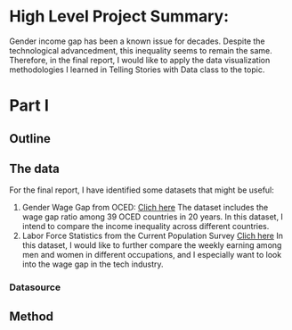 # High Level Project Summary:

Gender income gap has been a known issue for decades. Despite the technological advancedment, this inequality seems to remain the same. Therefore, in the final report, I would like to apply the data visualization methodologies I learned in Telling Stories with Data class to the topic. 

# Part I

## Outline


## The data

For the final report, I have identified some datasets that might be useful:
1. Gender Wage Gap from OCED:  [Clich here](https://www.oecd.org/gender/data/employment/)
The dataset includes the wage gap ratio among 39 OCED countries in 20 years. In this dataset, I intend to compare the income inequality across different countries. 
2. Labor Force Statistics from the Current Population Survey [Clich here](https://www.bls.gov/cps/cpsaat39.htm)
In this dataset, I would like to further compare the weekly earning among men and women in different occupations, and I especially want to look into the wage gap in the tech industry.

### Datasource



## Method

